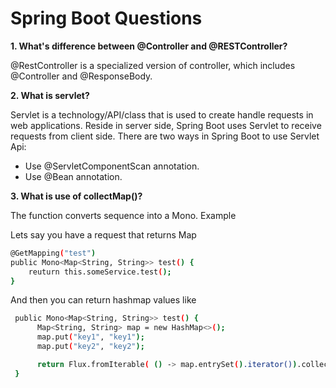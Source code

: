 # Spring Boot Questions

**1. What's difference between @Controller and @RESTController?**

@RestController is a specialized version of controller, which includes @Controller and @ResponseBody.


**2. What is servlet?**

Servlet is a technology/API/class that is used to create handle requests in web applications. Reside in server side, Spring Boot uses Servlet to receive requests from client side. There are two ways in Spring Boot to use Servlet Api:

- Use @ServletComponentScan annotation.
- Use @Bean annotation.


**3. What is use of collectMap()?**

 The function converts sequence into a Mono<Map>. Example 
 
  Lets say you have a request that returns Map
  
  ```bash
  @GetMapping("test") 
  public Mono<Map<String, String>> test() {
      reuturn this.someService.test();
  }
  ```
  
  And then you can return hashmap values like
  
  ```bash
   public Mono<Map<String, String>> test() {
        Map<String, String> map = new HashMap<>();
        map.put("key1", "key1");
        map.put("key2", "key2");
  
        return Flux.fromIterable( () -> map.entrySet().iterator()).collectMap(entry -> entry.getKey(), entry -> entry.getValue());
   }
  ```
  


